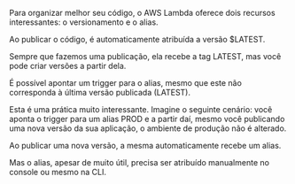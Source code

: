 Para organizar melhor seu código, o AWS Lambda oferece dois recursos interessantes: o versionamento e o alias.

Ao publicar o código, é automaticamente atribuída a versão $LATEST.

Sempre que fazemos uma publicação, ela recebe a tag LATEST, mas você pode criar versões a partir dela.

É possível apontar um trigger para o alias, mesmo que este não corresponda à última versão publicada (LATEST).

Esta é uma prática muito interessante. Imagine o seguinte cenário: você aponta o trigger para um alias PROD e a partir daí, mesmo você publicando uma nova versão da sua aplicação, o ambiente de produção não é alterado.

Ao publicar uma nova versão, a mesma automaticamente recebe um alias.

Mas o alias, apesar de muito útil, precisa ser atribuído manualmente no console ou mesmo na CLI.
